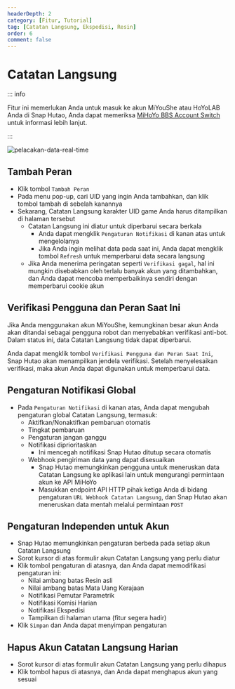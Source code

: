 ```yaml
---
headerDepth: 2
category: [Fitur, Tutorial]
tag: [Catatan Langsung, Ekspedisi, Resin]
order: 6
comment: false
---
```


# Catatan Langsung

::: info

Fitur ini memerlukan Anda untuk masuk ke akun MiYouShe atau HoYoLAB Anda di Snap Hutao,
Anda dapat memeriksa [MiHoYo BBS Account Switch](mhy-account-switch.html) untuk informasi lebih lanjut.

:::

![pelacakan-data-real-time](https://img.alicdn.com/imgextra/i3/1797064093/O1CN01nh4t1T1g6dyI3Ikcn_!!1797064093.png_.webp)

## Tambah Peran

- Klik tombol `Tambah Peran`
- Pada menu pop-up, cari UID yang ingin Anda tambahkan, dan klik tombol tambah di sebelah kanannya
- Sekarang, Catatan Langsung karakter UID game Anda harus ditampilkan di halaman tersebut
  - Catatan Langsung ini diatur untuk diperbarui secara berkala
    - Anda dapat mengklik `Pengaturan Notifikasi` di kanan atas untuk mengelolanya
    - Jika Anda ingin melihat data pada saat ini, Anda dapat mengklik tombol `Refresh` untuk memperbarui data secara langsung
  - Jika Anda menerima peringatan seperti `Verifikasi gagal`, hal ini mungkin disebabkan oleh terlalu banyak akun yang ditambahkan, dan Anda dapat mencoba memperbaikinya sendiri dengan memperbarui cookie akun

## Verifikasi Pengguna dan Peran Saat Ini

Jika Anda menggunakan akun MiYouShe, kemungkinan besar akun Anda akan ditandai sebagai pengguna robot dan menyebabkan verifikasi anti-bot.
Dalam status ini, data Catatan Langsung tidak dapat diperbarui.

Anda dapat mengklik tombol `Verifikasi Pengguna dan Peran Saat Ini`, Snap Hutao akan menampilkan jendela verifikasi. Setelah menyelesaikan
verifikasi, maka akun Anda dapat digunakan untuk memperbarui data.

## Pengaturan Notifikasi Global

- Pada `Pengaturan Notifikasi` di kanan atas, Anda dapat mengubah pengaturan global Catatan Langsung, termasuk:
  - Aktifkan/Nonaktifkan pembaruan otomatis
  - Tingkat pembaruan
  - Pengaturan jangan ganggu
  - Notifikasi diprioritaskan
    - Ini mencegah notifikasi Snap Hutao ditutup secara otomatis
  - Webhook pengiriman data yang dapat disesuaikan
    - Snap Hutao memungkinkan pengguna untuk meneruskan data Catatan Langsung ke aplikasi lain untuk mengurangi permintaan akun ke API MiHoYo
    - Masukkan endpoint API HTTP pihak ketiga Anda di bidang pengaturan `URL Webhook Catatan Langsung`, dan Snap Hutao akan meneruskan data mentah melalui permintaan `POST`

## Pengaturan Independen untuk Akun

- Snap Hutao memungkinkan pengaturan berbeda pada setiap akun Catatan Langsung
- Sorot kursor di atas formulir akun Catatan Langsung yang perlu diatur
- Klik tombol pengaturan di atasnya, dan Anda dapat memodifikasi pengaturan ini:
  - Nilai ambang batas Resin asli
  - Nilai ambang batas Mata Uang Kerajaan
  - Notifikasi Pemutar Parametrik
  - Notifikasi Komisi Harian
  - Notifikasi Ekspedisi
  - Tampilkan di halaman utama (fitur segera hadir)
- Klik `Simpan` dan Anda dapat menyimpan pengaturan

## Hapus Akun Catatan Langsung Harian

- Sorot kursor di atas formulir akun Catatan Langsung yang perlu dihapus
- Klik tombol hapus di atasnya, dan Anda dapat menghapus akun yang sesuai
